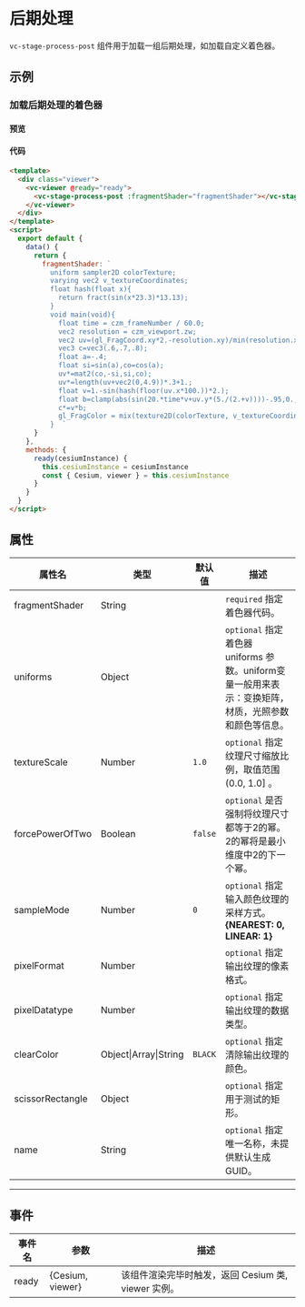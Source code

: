 # 后期处理

`vc-stage-process-post` 组件用于加载一组后期处理，如加载自定义着色器。

## 示例

### 加载后期处理的着色器

#### 预览

<doc-preview>
  <template>
    <div class="viewer">
      <vc-viewer @ready="ready" >
        <vc-stage-process-post :fragmentShader="fragmentShader"></vc-stage-process-post>
      </vc-viewer>
    </div>
  </template>
  <script>
    export default {
      data () {
        return {
          fragmentShader: `
            uniform sampler2D colorTexture;
            varying vec2 v_textureCoordinates;
            float hash(float x){
              return fract(sin(x*23.3)*13.13);
            }
            void main(void){
              float time = czm_frameNumber / 60.0;
              vec2 resolution = czm_viewport.zw;
              vec2 uv=(gl_FragCoord.xy*2.-resolution.xy)/min(resolution.x,resolution.y);
              vec3 c=vec3(.6,.7,.8);
              float a=-.4;
              float si=sin(a),co=cos(a);
              uv*=mat2(co,-si,si,co);
              uv*=length(uv+vec2(0,4.9))*.3+1.;
              float v=1.-sin(hash(floor(uv.x*100.))*2.);
              float b=clamp(abs(sin(20.*time*v+uv.y*(5./(2.+v))))-.95,0.,1.)*20.;
              c*=v*b;
              gl_FragColor = mix(texture2D(colorTexture, v_textureCoordinates), vec4(c,1), 0.5);
            }  `
        }
      },
      methods: {
        ready (cesiumInstance) {
          this.cesiumInstance = cesiumInstance
          const {Cesium, viewer} = this.cesiumInstance
        }
      }
    }
  </script>
</doc-preview>

#### 代码

```html
<template>
  <div class="viewer">
    <vc-viewer @ready="ready">
      <vc-stage-process-post :fragmentShader="fragmentShader"></vc-stage-process-post>
    </vc-viewer>
  </div>
</template>
<script>
  export default {
    data() {
      return {
        fragmentShader: `
          uniform sampler2D colorTexture;
          varying vec2 v_textureCoordinates;
          float hash(float x){
            return fract(sin(x*23.3)*13.13);
          }
          void main(void){
            float time = czm_frameNumber / 60.0;
            vec2 resolution = czm_viewport.zw;
            vec2 uv=(gl_FragCoord.xy*2.-resolution.xy)/min(resolution.x,resolution.y);
            vec3 c=vec3(.6,.7,.8);
            float a=-.4;
            float si=sin(a),co=cos(a);
            uv*=mat2(co,-si,si,co);
            uv*=length(uv+vec2(0,4.9))*.3+1.;
            float v=1.-sin(hash(floor(uv.x*100.))*2.);
            float b=clamp(abs(sin(20.*time*v+uv.y*(5./(2.+v))))-.95,0.,1.)*20.;
            c*=v*b;
            gl_FragColor = mix(texture2D(colorTexture, v_textureCoordinates), vec4(c,1), 0.5);
          }  `
      }
    },
    methods: {
      ready(cesiumInstance) {
        this.cesiumInstance = cesiumInstance
        const { Cesium, viewer } = this.cesiumInstance
      }
    }
  }
</script>
```

## 属性

<!-- prettier-ignore -->
| 属性名 | 类型 | 默认值 | 描述 |
| ---------------------- | ------- | ------ | -------------------------------------------------------------------------- |
| fragmentShader | String | | `required` 指定着色器代码。|
| uniforms | Object | | `optional` 指定着色器 uniforms 参数。uniform变量一般用来表示：变换矩阵，材质，光照参数和颜色等信息。 |
| textureScale | Number | `1.0` | `optional` 指定纹理尺寸缩放比例，取值范围 (0.0, 1.0] 。|
| forcePowerOfTwo | Boolean | `false` | `optional` 是否强制将纹理尺寸都等于2的幂。 2的幂将是最小维度中2的下一个幂。 |
| sampleMode | Number | `0` | `optional` 指定输入颜色纹理的采样方式。 **{NEAREST: 0, LINEAR: 1}**|
| pixelFormat | Number | | `optional` 指定输出纹理的像素格式。 |
| pixelDatatype | Number | | `optional` 指定输出纹理的数据类型。 |
| clearColor | Object\|Array\|String | `BLACK` | `optional` 指定清除输出纹理的颜色。 |
| scissorRectangle | Object | | `optional` 指定用于测试的矩形。 |
| name | String | | `optional` 指定唯一名称，未提供默认生成GUID。 |

---

## 事件

| 事件名 | 参数             | 描述                                                |
| ------ | ---------------- | --------------------------------------------------- |
| ready  | {Cesium, viewer} | 该组件渲染完毕时触发，返回 Cesium 类, viewer 实例。 |
